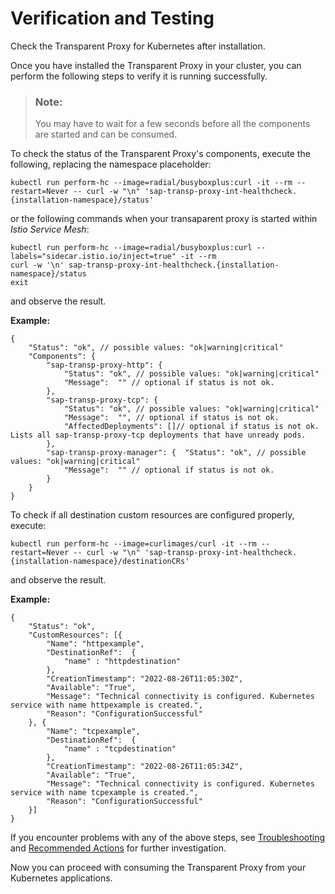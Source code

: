 <!-- loio86dde3ed292443c3adfb0e19c2a12c8d -->

# Verification and Testing

Check the Transparent Proxy for Kubernetes after installation.

 Once you have installed the Transparent Proxy in your cluster, you can perform the following steps to verify it is running successfully.

> ### Note:  
> You may have to wait for a few seconds before all the components are started and can be consumed.

To check the status of the Transparent Proxy's components, execute the following, replacing the namespace placeholder:

```
kubectl run perform-hc --image=radial/busyboxplus:curl -it --rm --restart=Never -- curl -w "\n" 'sap-transp-proxy-int-healthcheck.{installation-namespace}/status'
```

or the following commands when your transaparent proxy is started within *Istio Service Mesh*:

```
kubectl run perform-hc --image=radial/busyboxplus:curl --labels="sidecar.istio.io/inject=true" -it --rm
curl -w '\n' sap-transp-proxy-int-healthcheck.{installation-namespace}/status
exit
```

and observe the result.

**Example:**

```
{
    "Status": "ok", // possible values: "ok|warning|critical"
    "Components": {
        "sap-transp-proxy-http": {
            "Status": "ok", // possible values: "ok|warning|critical"
            "Message":  "" // optional if status is not ok.
        },
        "sap-transp-proxy-tcp": {
            "Status": "ok", // possible values: "ok|warning|critical"            
            "Message":  "", // optional if status is not ok.
            "AffectedDeployments": []// optional if status is not ok. Lists all sap-transp-proxy-tcp deployments that have unready pods.
        },  
        "sap-transp-proxy-manager": {  "Status": "ok", // possible values: "ok|warning|critical"
            "Message":  "" // optional if status is not ok.
        }
    }
}
```

To check if all destination custom resources are configured properly, execute:

```
kubectl run perform-hc --image=curlimages/curl -it --rm --restart=Never -- curl -w "\n" 'sap-transp-proxy-int-healthcheck.{installation-namespace}/destinationCRs'
```

and observe the result.

**Example:**

```
{
    "Status": "ok",
    "CustomResources": [{
        "Name": "httpexample",
        "DestinationRef":  {
            "name" : "httpdestination"
        },
        "CreationTimestamp": "2022-08-26T11:05:30Z",
        "Available": "True",
        "Message": "Technical connectivity is configured. Kubernetes service with name httpexample is created.",
        "Reason": "ConfigurationSuccessful"
    }, {
        "Name": "tcpexample",  
        "DestinationRef":  {
            "name" : "tcpdestination"
        },  
        "CreationTimestamp": "2022-08-26T11:05:34Z",
        "Available": "True",
        "Message": "Technical connectivity is configured. Kubernetes service with name tcpexample is created.",
        "Reason": "ConfigurationSuccessful"  
    }]
}
```

If you encounter problems with any of the above steps, see [Troubleshooting](troubleshooting-fce292a.md) and [Recommended Actions](recommended-actions-20b1a62.md) for further investigation.

Now you can proceed with consuming the Transparent Proxy from your Kubernetes applications.

 
